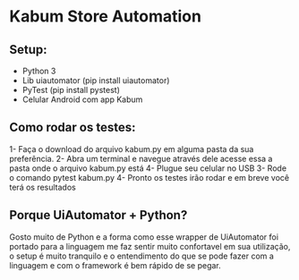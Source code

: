 # Kabum Store Automation

## Setup:
* Python 3
* Lib uiautomator (pip install uiautomator)
* PyTest (pip install pystest)
* Celular Android com app Kabum

## Como rodar os testes:
1- Faça o download do arquivo kabum.py em alguma pasta da sua preferência.
2- Abra um terminal e navegue através dele acesse essa a pasta onde o arquivo kabum.py está
4- Plugue seu celular no USB
3- Rode o comando pytest kabum.py
4- Pronto os testes irão rodar e em breve você terá os resultados

## Porque UiAutomator + Python?
Gosto muito de Python e a forma como esse wrapper de UiAutomator foi portado para a linguagem me faz sentir muito confortavel em sua utilização, o setup é muito tranquilo e o entendimento do que se pode fazer com a linguagem e com o framework é bem rápido de se pegar.

